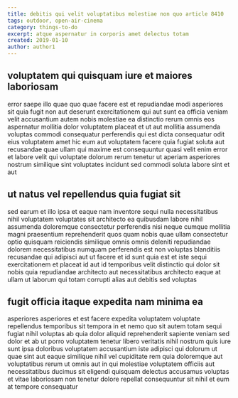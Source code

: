 ```yaml
---
title: debitis qui velit voluptatibus molestiae non quo article 8410
tags: outdoor, open-air-cinema
category: things-to-do
excerpt: atque aspernatur in corporis amet delectus totam
created: 2019-01-10
author: author1
---
```


## voluptatem qui quisquam iure et maiores laboriosam

error saepe illo quae quo quae facere est et repudiandae modi asperiores sit quia fugit non aut deserunt exercitationem qui aut sunt ea officia veniam velit accusantium autem nobis molestiae ea distinctio rerum omnis eos aspernatur mollitia dolor voluptatem placeat et ut aut mollitia assumenda voluptas commodi consequatur perferendis qui est dicta consequatur odit eius voluptatem amet hic eum aut voluptatem facere quia fugiat soluta aut recusandae quae ullam qui maxime est consequuntur quasi velit enim error et labore velit qui voluptate dolorum rerum tenetur ut aperiam asperiores nostrum similique sint voluptates incidunt sed commodi soluta labore sint et aut

## ut natus vel repellendus quia fugiat sit

sed earum et illo ipsa et eaque nam inventore sequi nulla necessitatibus nihil voluptatem voluptates sit architecto ea quibusdam labore nihil assumenda doloremque consectetur perferendis nisi neque cumque mollitia magni praesentium reprehenderit quos quam nobis quae ullam consectetur optio quisquam reiciendis similique omnis omnis deleniti repudiandae dolorem necessitatibus numquam perferendis est non voluptas blanditiis recusandae qui adipisci aut ut facere et id sunt quia est et iste sequi exercitationem et placeat id aut id temporibus velit distinctio qui dolor sit nobis quia repudiandae architecto aut necessitatibus architecto eaque at ullam ut laborum qui totam corrupti alias aut debitis sed voluptas

## fugit officia itaque expedita nam minima ea

asperiores asperiores et est facere expedita voluptatem voluptate repellendus temporibus sit tempora in et nemo quo sit autem totam sequi fugiat nihil voluptas ab quia dolor aliquid reprehenderit sapiente veniam sed dolor et ab ut porro voluptatem tenetur libero veritatis nihil nostrum quis iure sunt ipsa doloribus voluptatem accusantium iste adipisci qui dolorum ut quae sint aut eaque similique nihil vel cupiditate rem quia doloremque aut voluptatibus rerum ut omnis aut in qui molestiae voluptatem officiis aut necessitatibus ducimus sit eligendi quisquam delectus accusamus voluptas et vitae laboriosam non tenetur dolore repellat consequuntur sit nihil et eum at tempore consequatur
